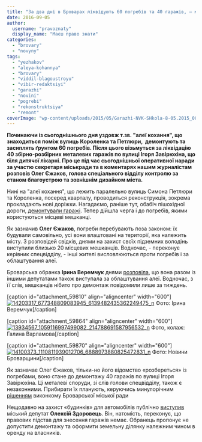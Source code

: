 ```yaml
---
title: "За два дні в Броварах ліквідують 60 погребів та 40 гаражів, – міськрада"
date: 2016-09-05
author: 
  username: "pravoznaty"
  display_name: "Маєш право знати"
categories: 
  - "brovary"
  - "novyny"
tags: 
  - "yezhakov"
  - "aleya-kohannya"
  - "brovary"
  - "viddil-blagoustroyu"
  - "vibir-redaktsiyi"
  - "garazhi"
  - "novini"
  - "pogrebi"
  - "rekonstruktsiya"
  - "remont"
coverImage: "wp-content/uploads/2015/05/Garazhi-NVK-SHkola-8-05.2015_00125.jpg"
---
```


**Починаючи із сьогоднішнього дня уздовж т.зв. "алеї кохання", що знаходиться поміж вулиць Короленка та Петлюри,  демонтують та засиплять ґрунтом 60 погребів. Після цього візьмуться за ліквідацію 40 збірно-розбірних металевих гаражів по вулиці Ігоря Завірюхіна, що біля дитячої лікарні. Про це під час сьогоднішньої оперативної наради за участю секретаря міськради та в коментарях нашим журналістам розповів Олег Єжаков, голова спеціального відділу контролю за станом благоустрою та зовнішнім дизайном міста.**

Нині на "алеї кохання", що лежить паралельно вулиць Симона Петлюри та Короленка, посеред кварталу, проводиться реконструкція, зокрема прокладають нові доріжки. Нагадаємо, раніше тут, обабіч пішохідної дороги, [демонтували гаражі](https://mpz.brovary.org/sogodni-na-korolenka-demontuvaly-nezakonni-garazhi-foto-video/). Тепер дійшла черга і до погребів, якими користуються місцеві мешканці.

Як зазначив **Олег Єжаков**, погреби перебувають поза законом: їх будували самовільно, усі вони влаштовані на території, яка належить місту. З розповідей свідків, днями на захист своїх підземних володінь виступили близько 20 місцевих мешканців. Водночас, - переконує керівник спецвідділу, - інші жителі висловлюються проти погребів і за облаштування алеї.

Броварська обранка **Ірина Веремчук** днями [розповіла](https://www.facebook.com/groups/brovary/permalink/1349654598397836/), що вона разом із іншими депутатами також виступала за облаштування алеї. Водночас, з її слів, мешканців нібито про демонтаж повідомили лише за тиждень.

\[caption id="attachment\_59810" align="aligncenter" width="600"\][![14203317_677348809083945_6139482435362249475_n](https://mpz.brovary.org/wp-content/uploads/2016/09/14203317_677348809083945_6139482435362249475_n.jpg)](https://mpz.brovary.org/wp-content/uploads/2016/09/14203317_677348809083945_6139482435362249475_n.jpg) Фото: Ірина Веремчук\[/caption\]

\[caption id="attachment\_59864" align="aligncenter" width="600"\][![13934567_1059116997499082_214788691587956532_n](https://mpz.brovary.org/wp-content/uploads/2016/09/13934567_1059116997499082_214788691587956532_n-1.jpg)](https://mpz.brovary.org/wp-content/uploads/2016/09/13934567_1059116997499082_214788691587956532_n-1.jpg) Фото, колаж: Галина Варламова\[/caption\]

\[caption id="attachment\_59870" align="aligncenter" width="600"\][![14100373_1110811939012706_6888973880825472831_n](https://mpz.brovary.org/wp-content/uploads/2016/09/14100373_1110811939012706_6888973880825472831_n.jpg)](https://mpz.brovary.org/wp-content/uploads/2016/09/14100373_1110811939012706_6888973880825472831_n.jpg) Фото: Новини Броварщини\[/caption\]

Як зазначає Олег Єжаков, тільки-но його відомство «розбереться» із погребами, воно стане до демонтажу 40 гаражів по вулиці Ігоря Завірюхіна. Ці металеві споруди, зі слів голови спецвідділу, також є незаконними. Прибирати їх планують, керуючись минулорічним [рішенням](https://docs.brovary.org/p31629/01.12.2015/724) виконкому Броварської міської ради

Нещодавно на захист «будинків» для автомобілів публічно [виступив](https://www.facebook.com/groups/brovary/permalink/1347017285328234/) міський депутат **Олексій Здоровець**. Він, натомість, переконує, що правових підстав для знесення гаражів немає. Обранець пропонує не допустити демонтажу та оформити земельну ділянку належним чином в оренду на власників.
